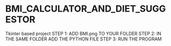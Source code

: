 # BMI_CALCULATOR_AND_DIET_SUGGESTOR
Tkinter based project
      STEP 1:
            ADD BMI.png TO YOUR FOLDER
      STEP 2:
            IN THE SAME FOLDER ADD THE PYTHON FILE
      STEP 3:
            RUN THE PROGRAM
